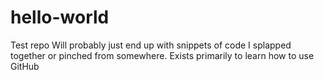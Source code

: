 # hello-world
Test repo
Will probably just end up with snippets of code I splapped together or pinched from somewhere.
Exists primarily to learn how to use GitHub
